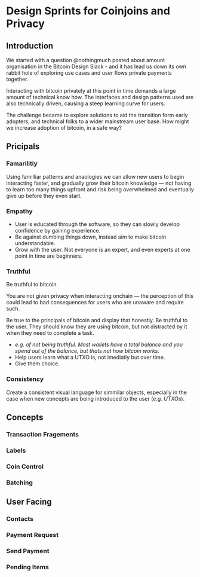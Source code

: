 # Design Sprints for Coinjoins and Privacy

## Introduction

We started with a question @nothingmuch posted about amount organisation in the Bitcoin Design Slack - and it has lead us down its own rabbit hole of exploring use cases and user flows private payments together.

Interacting with bitcoin privately at this point in time demands a large amount of technical know how. The interfaces and design patterns used are also technically driven, causing a steep learning curve for users.

The challenge became to explore solutions to aid the transition form early adopters, and technical folks to a wider mainstream user base. How might we increase adoption of bitcoin, in a safe way?

## Pricipals

### Famarilitiy
Using familliar patterns and anaologies we can allow new users to begin interacting faster, and gradually grow their bitcoin knowledge — not having to learn too many things upfront and risk being overwhelmed and eventually give up before they even start.

### Empathy

- User is educated through the software, so they can slowly develop confidence by gaining experience.
- Be against dumbing things down, instead aim to make bitcoin understandable.
- Grow with the user. Not everyone is an expert, and even experts at one point in time are beginners.

### Truthful

Be truthful to bitcoin.

You are not given privacy when interacting onchain — the perception of this could lead to bad consequences for users who are unaware and require such.

Be true to the principals of bitcoin and display that honestly. Be truthful to the user. They should know they are using bitcoin, but not distracted by it when they need to complete a task.

- *e.g. of not being truthful. Most wallets have a total balance and you spend out of the balance, but thats not how bitcoin works.*
- Help users learn what a UTXO is, not imediatly but over time.
- Give them choice.

### Consistency

Create a consistent visual language for simmilar objects, especially in the case when new concepts are being introduced to the user (*e.g. UTXOs*).

## Concepts

### Transaction Fragements

### Labels

### Coin Control

### Batching

## User Facing
### Contacts

### Payment Request

### Send Payment
### Pending Items

